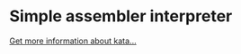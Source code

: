 Simple assembler interpreter
=
[Get more information about kata...](https://www.codewars.com//kata//kata/58e24788e24ddee28e000053)